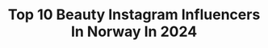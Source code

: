 ---
title: Top 10 Beauty Instagram Influencers In Norway In 2024
description: >-
  Find top beauty Instagram influencers in Norway in 2024. Most popular hashtags: #hudpleie #igtopshelfie #365inskincare.
platform: Instagram
hits: 169
text_top: Analyze the most popular Instagram profiles on inBeat.
text_bottom: Our platform has 169 Instagram influencers like this in Norway for you to connect with.
profiles:
  - username: "theskincarebimbo"
    fullname: >-
      Julie | Skincare + K-beauty
    bio: >-
      📍Oslo, Norway 🧸Skincare and K-Beauty 🧸Oily/combo skin, dehydrated and reactive DISCOUNT CODES&SHOPLIST
    location: "Norway"
    followers: 19278
    engagement: 705
    commentsToLikes: 0.057325
    id: cl48q8cp5lloz0i23pkul1hth
    verified: false
    hashtags: "#skincareforeveryone, #skincarecommunity, #skincare, #skincarereview"
  - username: "elena.ingemannsen"
    fullname: >-
      Elena Ingemannsen | твоя віртуальна подруга ☕️
    bio: >-
      📍🇳🇴 NORWAY beauty addict 🇺🇦 TikTok elena.ingemannsen Новий канал ⬇️
    location: "Norway"
    followers: 161453
    engagement: 762
    commentsToLikes: 0.017140
    id: ck15tsnmbjoy10i19a5kmp9h7
    verified: false
    hashtags: "#anex, #myanex, #drceurclespf, #40weekspregnant"
  - username: "marenplatou"
    fullname: >-
      Maren Platou
    bio: >-
      Beauty | Fashion | Lifestyle | Interior ✉️ mar.platou@gmail.com
    location: "Norway"
    followers: 58663
    engagement: 369
    commentsToLikes: 0.013841
    id: ck0w5gc5v3ib40i19pf4o6tq6
    verified: true
    hashtags: ""
  - username: "evelinekarlsen"
    fullname: >-
      Eveline Karlsen
    bio: >-
      I love makeup, beauty and life
    location: "Norway"
    followers: 132890
    engagement: 203
    commentsToLikes: 0.013717
    id: ck13c53ufynrz0i19n7mrbo8q
    verified: false
    hashtags: "#selfcare, #sminketips, #lifehack, #interior"
  - username: "petrucionytee"
    fullname: >-
      Angelė Petručionytė
    bio: >-
      PLAUKŲ PRIEŽIŪRA Top plaukų priežiūros produktai Angel Beauty Shop el. parduotuvėje🤍 @angelstudio_official
    location: "Norway"
    followers: 60822
    engagement: 143
    commentsToLikes: 0.004738
    id: ckap5ucetd79e0i78hy9vaj2t
    verified: false
    hashtags: "#family, #haircare, #girl, #inlove"
  - username: "thereseaanonli"
    fullname: >-
      THERESE AANONLI
    bio: >-
      Makeupartist. Beauty, fashion, life🌈🫦🧴🫧👩‍👧 Add meg på snap:thereseaanonli Oslo,Norway #makeup #beauty #fashion #skincare
    location: "Norway"
    followers: 68862
    engagement: 77
    commentsToLikes: 0.067950
    id: ck5bxebwynk6k0i11jin1uzyh
    verified: false
    hashtags: "#itcosmeticsnordics, #alwaysarden, #momanddaughter, #makeup"
  - username: "janthomasofficial"
    fullname: >-
      Jan Thomas
    bio: >-
      Beauty brand @janthomasstudio ❤️ Management/henvendelser: line@plan-b.no
    location: "Norway"
    followers: 210243
    engagement: 427
    commentsToLikes: 0.016406
    id: ck0w1smoskxmk0i19nuugwiuf
    verified: true
    hashtags: "#sun, #linnis, #sunset, #norsksommer"
  - username: "lottemyrseth"
    fullname: >-
      Lotte Myrseth
    bio: >-
      • Oslo/Lofoten 🇳🇴 • @_syvogtyve 💇🏼‍♀️🎨(Bygdøy allè 27) • Member of @beautybloggerne 💄 • Educator / color expert • Olaplex ambassador
    location: "Norway"
    followers: 27417
    engagement: 472
    commentsToLikes: 0.059554
    id: ck5q5dkbvsec40i118ak49tsx
    verified: false
    hashtags: "#syvogtyveoslo, #magnum8, #syvogtyeoslo, #syvogtyveeducation"
  - username: "beautycultnorway"
    fullname: >-
      Beauty Cult
    bio: >-
      ♡ 7 beauty-interesserte jenter ♡ Daglige oppdateringer på Snapchat ♡ Følg oss på Snapchat → beauty.cult ♡ #beautycultnorway #beautycultxinglot
    location: "Norway"
    followers: 18667
    engagement: 324
    commentsToLikes: 0.204497
    id: ck15th6bci2070i19tguriay0
    verified: false
    hashtags: "#beautycultxinglot"
  - username: "anneliaaland"
    fullname: >-
      ANNELI AALAND
    bio: >-
      fashion, beauty, interior, food & lifestyle ✉️ anneli-aaland@hotmail.com
    location: "Norway"
    followers: 9419
    engagement: 706
    commentsToLikes: 0.043657
    id: ck15r51nm66qx0i19agkwr2l9
    verified: false
    hashtags: "#annonse, #getthelook, #zalando, #essiebucketlist"
---